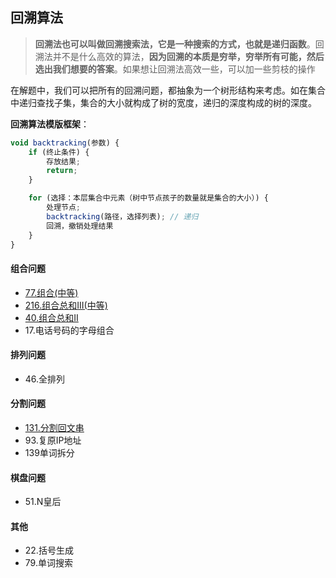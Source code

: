 ## 回溯算法

> **回溯法也可以叫做回溯搜索法，它是一种搜索的方式，也就是递归函数**。回溯法并不是什么高效的算法，**因为回溯的本质是穷举，穷举所有可能，然后选出我们想要的答案**。如果想让回溯法高效一些，可以加一些剪枝的操作

在解题中，我们可以把所有的回溯问题，都抽象为一个树形结构来考虑。如在集合中递归查找子集，集合的大小就构成了树的宽度，递归的深度构成的树的深度。

**回溯算法模版框架**：

```js
void backtracking(参数) {
    if (终止条件) {
        存放结果;
        return;
    }

    for (选择：本层集合中元素（树中节点孩子的数量就是集合的大小）) {
        处理节点;
        backtracking(路径，选择列表); // 递归
        回溯，撤销处理结果
    }
}
```



#### 组合问题

- [77.组合(中等)](https://github.com/Capactity/blog/blob/master/algorithm/回溯算法/77-组合.md)
- [216.组合总和III(中等)](https://github.com/Capactity/blog/blob/master/algorithm/回溯算法/216-组合总和.md)
- [40.组合总和II](https://github.com/Capactity/blog/blob/master/algorithm/回溯算法/40-组合总和.md)
- 17.电话号码的字母组合

#### **排列问题**

- 46.全排列

#### 分割问题

- [131.分割回文串](https://github.com/Capactity/blog/blob/master/algorithm/回溯算法/131-分割回文串.md)
- 93.复原IP地址
- 139单词拆分

#### 棋盘问题

- 51.N皇后

#### 其他

- 22.括号生成
- 79.单词搜索

